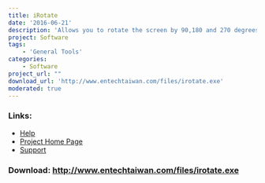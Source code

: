 ```yaml
---
title: iRotate
date: '2016-06-21'
description: 'Allows you to rotate the screen by 90,180 and 270 degrees'
project: Software
tags:
    - 'General Tools'
categories:
    - Software
project_url: ""
download_url: 'http://www.entechtaiwan.com/files/irotate.exe'
moderated: true
---
```



### Links:
- <a href="http://www.oatsoft.org/Software/irotate/help">Help</a>
- <a href="http://www.entechtaiwan.com/util/irotate.shtm">Project Home Page</a>
- <a href="http://www.entechtaiwan.com/forums/">Support</a>

### Download: http://www.entechtaiwan.com/files/irotate.exe 